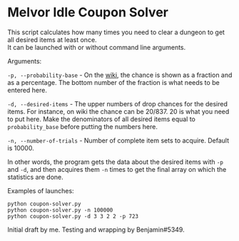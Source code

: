 # Melvor Idle Coupon Solver
This script calculates how many times you need to clear a dungeon to get all desired items at least once.  
It can be launched with or without command line arguments.

Arguments:

`-p, --probability-base` - On the [wiki](https://wiki.melvoridle.com/w/Main_Page), the chance is shown as a fraction and as a percentage. The bottom number of the fraction is what needs to be entered here.

`-d, --desired-items` - The upper numbers of drop chances for the desired items. For instance, on wiki the chance can be 20/837. 20 is what you need to put here. Make the denominators of all desired items equal to `probability_base` before putting the numbers here.

`-n, --number-of-trials` - Number of complete item sets to acquire. Default is 10000. 

In other words, the program gets the data about the desired items with `-p` and `-d`, and then acquires them `-n` times to get the final array on which the statistics are done.

Examples of launches:
```
python coupon-solver.py
python coupon-solver.py -n 100000
python coupon-solver.py -d 3 3 2 2 -p 723
```

Initial draft by me. Testing and wrapping by Benjamin#5349.
